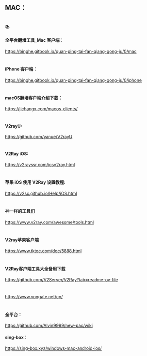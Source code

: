 ## MAC：
#
📚
#### 全平台翻墙工具_Mac 客户端：
https://binghe.gitbook.io/quan-ping-tai-fan-qiang-gong-ju/0/mac
#
#### iPhone 客户端：
https://binghe.gitbook.io/quan-ping-tai-fan-qiang-gong-ju/0/iphone
#
#### macOS翻墙客户端介绍下载：
https://jichangx.com/macos-clients/
#
#### V2rayU: 
https://github.com/yanue/V2rayU
#
#### V2Ray iOS: 
https://v2rayssr.com/iosv2ray.html
#
#### 苹果 iOS 使用 V2Ray 设置教程:
https://v2sx.github.io/Help/iOS.html
#
#### 神一样的工具们
https://www.v2ray.com/awesome/tools.html
#
#### V2ray苹果客户端
https://www.tktoc.com/doc/5888.html
#
#### V2Ray客户端工具大全备用下载
https://github.com/V2Server/V2Ray?tab=readme-ov-file
#
https://www.vpngate.net/cn/

#

#### 全平台：
https://github.com/Alvin9999/new-pac/wiki

#### sing-box：
https://sing-box.xyz/windows-mac-android-ios/
